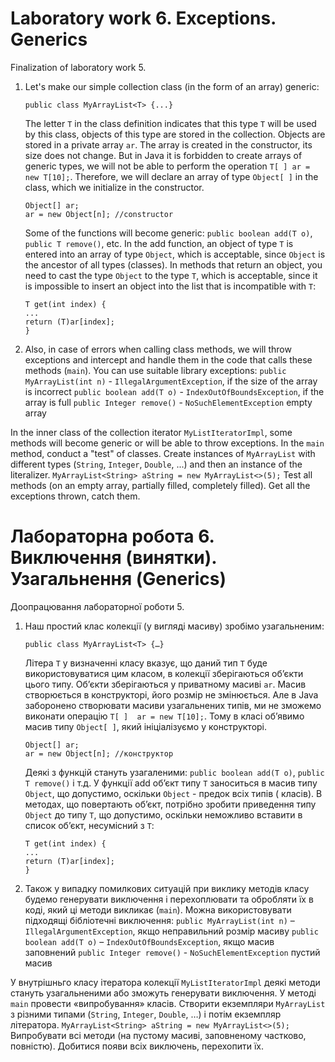 # Laboratory work 6. Exceptions. Generics

Finalization of laboratory work 5.

1. Let's make our simple collection class (in the form of an array) generic:
   ````
   public class MyArrayList<T> {...}
   ````
   The letter `T` in the class definition indicates that this type `T` will be used by this class, objects of this type
   are stored in the collection.
   Objects are stored in a private array `ar`. The array is created in the constructor, its size does not change. But in
   Java it is forbidden to create arrays of generic types, we will not be able to perform the
   operation `T[ ] ar = new T[10];`.
   Therefore, we will declare an array of type `Object[ ]` in the class, which we initialize in the constructor.
   ````
   Object[] ar;
   ar = new Object[n]; //constructor
   ````
   Some of the functions will become generic: `public boolean add(T o)`, `public T remove()`, etc.
   In the add function, an object of type `T` is entered into an array of type `Object`, which is acceptable,
   since `Object` is the ancestor of all types (classes). In methods that return an object, you need to cast the
   type `Object` to the type `T`, which is acceptable, since it is impossible to insert an object into the list that is
   incompatible with `T`:
   ````
   T get(int index) {
   ...
   return (T)ar[index];
   }
   ````
2. Also, in case of errors when calling class methods, we will throw exceptions and intercept and handle them in the
   code that calls these methods (`main`). You can use suitable library exceptions:
   `public MyArrayList(int n)` - `IllegalArgumentException`,
   if the size of the array is incorrect
   `public boolean add(T o)` - `IndexOutOfBoundsException`,
   if the array is full
   `public Integer remove()` - `NoSuchElementException` empty array

In the inner class of the collection iterator `MyListIteratorImpl`, some methods will become generic or will be able to
throw exceptions.
In the `main` method, conduct a "test" of classes. Create instances of `MyArrayList` with different
types (`String`, `Integer`, `Double`, ...) and then an instance of the literalizer.
`MyArrayList<String> aString = new MyArrayList<>(5);`
Test all methods (on an empty array, partially filled, completely filled).
Get all the exceptions thrown, catch them.

# Лабораторна робота 6. Виключення (винятки). Узагальнення (Generics)

Доопрацювання лабораторної роботи 5.

1. Наш простий клас колекції (у вигляді масиву) зробімо узагальненим:
   ````
   public class MyArrayList<T> {…}
   ````
   Літера `T` у визначенні класу вказує, що даний тип `T` буде використовуватися цим класом, в колекції зберігаються
   об’єкти цього типу.
   Об’єкти зберігаються у приватному масиві `ar`. Масив створюється в конструкторі, його розмір не змінюється. Але в
   Java заборонено створювати масиви узагальнених типів, ми не зможемо виконати операцію  `T[ ]  ar = new T[10];`.
   Тому в класі об’явимо масив типу `Object[ ]`, який ініціалізуємо у конструкторі.
   ````
   Object[] ar;
   ar = new Object[n]; //конструктор
   ````
   Деякі з функцій стануть узагаленими: `public boolean add(T о)`, `public T remove()` і т.д.
   У функції add об’єкт типу `Т` заноситься в масив типу `Object`, що допустимо, оскільки `Object` - предок всіх типів (
   класів). В методах, що повертають об’єкт, потрібно зробити приведення типу `Object` до типу `Т`, що допустимо,
   оскільки неможливо вставити в список об’єкт, несумісний з `Т`:
   ````
   T get(int index) {
   ...
   return (T)ar[index];
   }
   ````
2. Також у випадку помилкових ситуацій при виклику методів класу будемо генерувати виключення і перехоплювати та
   обробляти їх в коді, який ці методи викликає (`main`). Можна використовувати підходящі бібліотечні виключення:
   `public MyArrayList(int n)` – `IllegalArgumentException`,
   якщо неправильний розмір масиву
   `public boolean add(T o)` – `IndexOutOfBoundsException`,
   якщо масив заповнений
   `public Integer remove()` - `NoSuchElementException` пустий масив

У внутрішньго класу ітератора колекції    `MyListIteratorImpl` деякі методи стануть узагальненими або зможуть генерувати
виключення.
У методі `main` провести «випробування» класів. Створити екземпляри `MyArrayList` з різними
типами (`String`, `Integer`, `Double`, …)   і потім екземпляр літератора.
`MyArrayList<String> aString = new MyArrayList<>(5);`
Випробувати всі методи (на пустому масиві, заповненому частково, повністю).
Добитися появи всіх виключень, перехопити їх.
